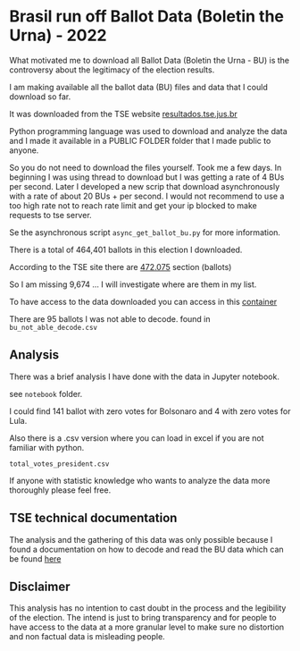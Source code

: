 # Brasil run off Ballot Data (Boletin the Urna) - 2022

What motivated me to download all Ballot Data (Boletin the Urna - BU) is the controversy about the legitimacy of the election results.

I am making available all the ballot data (BU) files and data that I could download so far.

It was downloaded from the TSE website [resultados.tse.jus.br](resultados.tse.jus.br)

Python programming language was used to download and analyze the data and I made it available in a PUBLIC FOLDER folder that I made public to anyone.

So you do not need to download the files yourself. Took me a few days. In beginning I was using thread to download but I was getting a rate of 4 BUs per second. Later I developed a new scrip that download asynchronously with a rate of about 20 BUs + per second. I would not recommend to use a too high rate not to reach rate limit and get your ip blocked to make requests to tse server. 

Se the asynchronous script `async_get_ballot_bu.py` for more information. 

There is a total of 464,401 ballots in this election I downloaded.

According to the TSE site there are [472.075](https://www.tse.jus.br/comunicacao/noticias/2022/Outubro/eleitores-comecam-a-votar-nas-mais-de-472-mil-secoes-eleitorais-espalhadas-pelo-brasil) section (ballots) 

So I am missing 9,674 ... I will investigate where are them in my list.

To have access to the data downloaded you can access in this [container](https://storage4223.blob.core.windows.net/bu-elections-2022)

There are 95 ballots I was not able to decode. found in `bu_not_able_decode.csv`

## Analysis

There was a brief analysis I have done with the data in Jupyter notebook.

see `notebook` folder.

I could find 141 ballot with zero votes for Bolsonaro and 4 with zero votes for Lula.

Also there is a .csv version where you can load in excel if you are not familiar with python.

`total_votes_president.csv`

If anyone with statistic knowledge who wants to analyze the data more thoroughly please feel free.

## TSE technical documentation

The analysis and the gathering of this data was only possible because I found a documentation on how to decode and read the BU data which can be
found [here](https://www.tre-mt.jus.br/eleicoes/eleicoes-2022/documentacao-tecnica-do-software-da-urna-eletronica)

## Disclaimer

This analysis has no intention to cast doubt in the process and the legibility of the election. The intend is just to bring transparency and for people to have access to the data at a more granular level to make sure no distortion and non factual data is misleading people. 